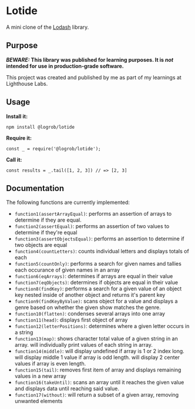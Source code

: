 # Lotide

A mini clone of the [Lodash](https://lodash.com) library.

## Purpose

**_BEWARE:_ This library was published for learning purposes. It is _not_ intended for use in production-grade software.**

This project was created and published by me as part of my learnings at Lighthouse Labs. 

## Usage

**Install it:**

`npm install @logrob/lotide`

**Require it:**

`const _ = require('@logrob/lotide');`

**Call it:**

`const results = _.tail([1, 2, 3]) // => [2, 3]`

## Documentation

The following functions are currently implemented:

* `function1(assertArrayEqual)`: performs an assertion of arrays to determine if they are equal.
* `function2(assertEqual)`: performs an assertion of two values to determine if they're equal
* `function3(assertObjectsEqual)`: performs an assertion to determine if two objects are equal
* `function4(countLetters)`: counts individual letters and displays totals of each
* `function5(countOnly)`: performs a search for given names and tallies each occurance of given names in an array
* `function6(eqArrays)`: determines if arrays are equal in their value
* `function7(eqObjects)`: determines if objects are equal in their value
* `function8(findKey)`: performs a search for a given value of an object key nested inside of another object and returns it's parent key
* `function9(findKeyByValue)`: scans object for a value and displays a genre based on whether the given show matches the genre.
* `function10(flatten)`: condenses several arrays into one array
* `function11(head)`: displays first object of array
* `function12(letterPositions)`: determines where a given letter occurs in a string
* `function13(map)`: shows character total value of a given string in an array. will individually print values of each string in array.
* `function14(middle)`: will display undefined if array is 1 or 2 index long. will display middle 1 value if array is odd length. will display 2 center values if array is even length.
* `function15(tail)`: removes first item of array and displays remaining values in a new array
* `function16(takeUntil)`: scans an array until it reaches the given value and displays data until reaching said value.
* `function17(without)`: will return a subset of a given array, removing unwanted elements
  